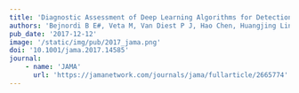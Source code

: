 ```yaml
---
title: 'Diagnostic Assessment of Deep Learning Algorithms for Detection of Lymph Node Metastases in Women with Breast Cancer, <font color=red>First Large-scale WSI Study</font>'
authors: 'Bejnordi B E#, Veta M, Van Diest P J, Hao Chen, Huangjing Lin, *et al.*'
pub_date: '2017-12-12'
image: '/static/img/pub/2017_jama.png'
doi: '10.1001/jama.2017.14585'
journal:
    - name: 'JAMA'
      url: 'https://jamanetwork.com/journals/jama/fullarticle/2665774'
---
```

